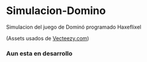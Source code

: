 # Simulacion-Domino
Simulacion del juego de Dominó programado Haxeflixel

(Assets usados de [Vecteezy.com](https://www.vecteezy.com/))
### Aun esta en desarrollo
